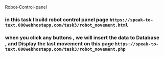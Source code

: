Robot-Control-panel

### in this task l build robot control panel page `https://speak-to-text.000webhostapp.com/task3/robot_movement.html`

### when you click any buttons , we will insert the data to Database , and Display the last movement on this page `https://speak-to-text.000webhostapp.com/task3/robot_movement.php`
